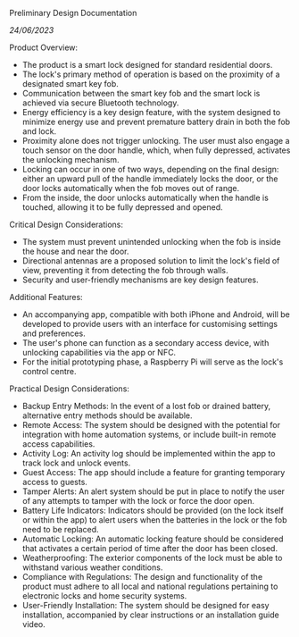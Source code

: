﻿Preliminary Design Documentation

*24/06/2023*

Product Overview:

- The product is a smart lock designed for standard residential doors.
- The lock's primary method of operation is based on the proximity of a designated smart key fob.
- Communication between the smart key fob and the smart lock is achieved via secure Bluetooth technology.
- Energy efficiency is a key design feature, with the system designed to minimize energy use and prevent premature battery drain in both the fob and lock.
- Proximity alone does not trigger unlocking. The user must also engage a touch sensor on the door handle, which, when fully depressed, activates the unlocking mechanism.
- Locking can occur in one of two ways, depending on the final design: either an upward pull of the handle immediately locks the door, or the door locks automatically when the fob moves out of range.
- From the inside, the door unlocks automatically when the handle is touched, allowing it to be fully depressed and opened.

Critical Design Considerations:

- The system must prevent unintended unlocking when the fob is inside the house and near the door.
- Directional antennas are a proposed solution to limit the lock's field of view, preventing it from detecting the fob through walls.
- Security and user-friendly mechanisms are key design features.

Additional Features:

- An accompanying app, compatible with both iPhone and Android, will be developed to provide users with an interface for customising settings and preferences.
- The user's phone can function as a secondary access device, with unlocking capabilities via the app or NFC.
- For the initial prototyping phase, a Raspberry Pi will serve as the lock's control centre.

Practical Design Considerations:

- Backup Entry Methods: In the event of a lost fob or drained battery, alternative entry methods should be available.
- Remote Access: The system should be designed with the potential for integration with home automation systems, or include built-in remote access capabilities.
- Activity Log: An activity log should be implemented within the app to track lock and unlock events.
- Guest Access: The app should include a feature for granting temporary access to guests.
- Tamper Alerts: An alert system should be put in place to notify the user of any attempts to tamper with the lock or force the door open.
- Battery Life Indicators: Indicators should be provided (on the lock itself or within the app) to alert users when the batteries in the lock or the fob need to be replaced.
- Automatic Locking: An automatic locking feature should be considered that activates a certain period of time after the door has been closed.
- Weatherproofing: The exterior components of the lock must be able to withstand various weather conditions.
- Compliance with Regulations: The design and functionality of the product must adhere to all local and national regulations pertaining to electronic locks and home security systems.
- User-Friendly Installation: The system should be designed for easy installation, accompanied by clear instructions or an installation guide video.
